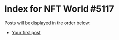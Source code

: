 # Index for NFT World #5117
Posts will be displayed in the order below:

- [Your first post](./001-first.md)

